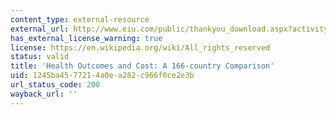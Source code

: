 ```yaml
---
content_type: external-resource
external_url: http://www.eiu.com/public/thankyou_download.aspx?activity=download&campaignid=Healthoutcome2014
has_external_license_warning: true
license: https://en.wikipedia.org/wiki/All_rights_reserved
status: valid
title: 'Health Outcomes and Cost: A 166-country Comparison'
uid: 1245ba45-7721-4a0e-a282-c966f0ce2e3b
url_status_code: 200
wayback_url: ''
---
```

